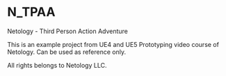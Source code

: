 # N_TPAA
Netology - Third Person Action Adventure

This is an example project from UE4 and UE5 Prototyping video course of Netology.
Can be used as reference only.

All rights belongs to Netology LLC.
